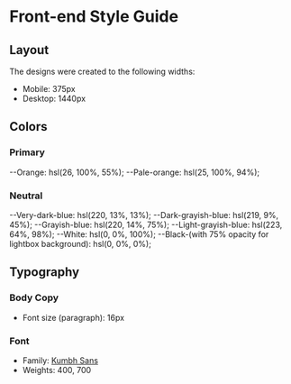 # Front-end Style Guide

## Layout

The designs were created to the following widths:

- Mobile: 375px
- Desktop: 1440px

## Colors

### Primary

--Orange: hsl(26, 100%, 55%);
--Pale-orange: hsl(25, 100%, 94%);

### Neutral

--Very-dark-blue: hsl(220, 13%, 13%);
--Dark-grayish-blue: hsl(219, 9%, 45%);
--Grayish-blue: hsl(220, 14%, 75%);
--Light-grayish-blue: hsl(223, 64%, 98%);
--White: hsl(0, 0%, 100%);
--Black-(with 75% opacity for lightbox background): hsl(0, 0%, 0%);

## Typography

### Body Copy

- Font size (paragraph): 16px

### Font

- Family: [Kumbh Sans](https://fonts.google.com/specimen/Kumbh+Sans)
- Weights: 400, 700
